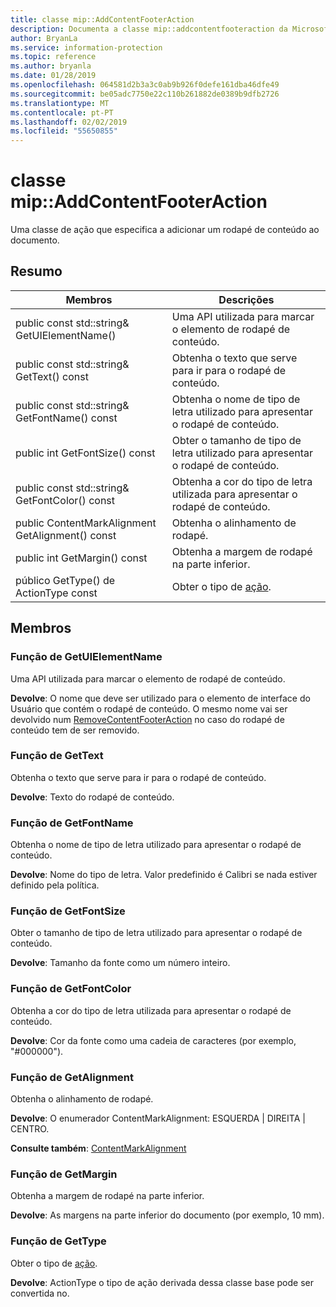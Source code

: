 ```yaml
---
title: classe mip::AddContentFooterAction
description: Documenta a classe mip::addcontentfooteraction da Microsoft Information Protection (MIP) SDK.
author: BryanLa
ms.service: information-protection
ms.topic: reference
ms.author: bryanla
ms.date: 01/28/2019
ms.openlocfilehash: 064581d2b3a3c0ab9b926f0defe161dba46dfe49
ms.sourcegitcommit: be05adc7750e22c110b261882de0389b9dfb2726
ms.translationtype: MT
ms.contentlocale: pt-PT
ms.lasthandoff: 02/02/2019
ms.locfileid: "55650855"
---
```

# <a name="class-mipaddcontentfooteraction"></a>classe mip::AddContentFooterAction 
Uma classe de ação que especifica a adicionar um rodapé de conteúdo ao documento.
  
## <a name="summary"></a>Resumo
 Membros                        | Descrições                                
--------------------------------|---------------------------------------------
public const std::string& GetUIElementName()  |  Uma API utilizada para marcar o elemento de rodapé de conteúdo.
public const std::string& GetText() const  |  Obtenha o texto que serve para ir para o rodapé de conteúdo.
public const std::string& GetFontName() const  |  Obtenha o nome de tipo de letra utilizado para apresentar o rodapé de conteúdo.
public int GetFontSize() const  |  Obter o tamanho de tipo de letra utilizado para apresentar o rodapé de conteúdo.
public const std::string& GetFontColor() const  |  Obtenha a cor do tipo de letra utilizada para apresentar o rodapé de conteúdo.
public ContentMarkAlignment GetAlignment() const  |  Obtenha o alinhamento de rodapé.
public int GetMargin() const  |  Obtenha a margem de rodapé na parte inferior.
público GetType() de ActionType const  |  Obter o tipo de [ação](class_mip_action.md).
  
## <a name="members"></a>Membros
  
### <a name="getuielementname-function"></a>Função de GetUIElementName
Uma API utilizada para marcar o elemento de rodapé de conteúdo.

  
**Devolve**: O nome que deve ser utilizado para o elemento de interface do Usuário que contém o rodapé de conteúdo. O mesmo nome vai ser devolvido num [RemoveContentFooterAction](class_mip_removecontentfooteraction.md) no caso do rodapé de conteúdo tem de ser removido.
  
### <a name="gettext-function"></a>Função de GetText
Obtenha o texto que serve para ir para o rodapé de conteúdo.

  
**Devolve**: Texto do rodapé de conteúdo.
  
### <a name="getfontname-function"></a>Função de GetFontName
Obtenha o nome de tipo de letra utilizado para apresentar o rodapé de conteúdo.

  
**Devolve**: Nome do tipo de letra. Valor predefinido é Calibri se nada estiver definido pela política.
  
### <a name="getfontsize-function"></a>Função de GetFontSize
Obter o tamanho de tipo de letra utilizado para apresentar o rodapé de conteúdo.

  
**Devolve**: Tamanho da fonte como um número inteiro.
  
### <a name="getfontcolor-function"></a>Função de GetFontColor
Obtenha a cor do tipo de letra utilizada para apresentar o rodapé de conteúdo.

  
**Devolve**: Cor da fonte como uma cadeia de caracteres (por exemplo, "#000000").
  
### <a name="getalignment-function"></a>Função de GetAlignment
Obtenha o alinhamento de rodapé.

  
**Devolve**: O enumerador ContentMarkAlignment: ESQUERDA | DIREITA | CENTRO. 
  
**Consulte também**: [ContentMarkAlignment](mip-enums-and-structs.md#contentmarkalignment-enum)
  
### <a name="getmargin-function"></a>Função de GetMargin
Obtenha a margem de rodapé na parte inferior.

  
**Devolve**: As margens na parte inferior do documento (por exemplo, 10 mm).
  
### <a name="gettype-function"></a>Função de GetType
Obter o tipo de [ação](class_mip_action.md).

  
**Devolve**: ActionType o tipo de ação derivada dessa classe base pode ser convertida no.
